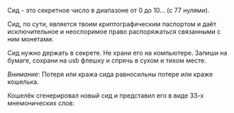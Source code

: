 Сид - это секретное число в диапазоне от 0 до 10... (с 77 нулями).

Сид, по сути, является твоим криптографическим паспортом и даёт исключительное и неоспоримое право распоряжаться связанными с ним монетами.

Сид нужно держать в секрете. Не храни его на компьютере. Запиши на бумаге, сохрани на usb флешку и спрячь в сухом и тихом месте.

*Внимание*: Потеря или кража сида равносильны потере или краже кошелька.

Кошелёк сгенерировал новый сид и представил его в виде 33-х мнемонических слов:
